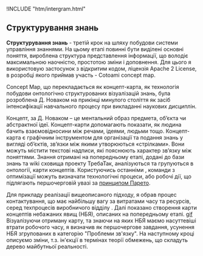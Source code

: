 !INCLUDE "htm/intergram.html"

## Структурування знань

**Структурування знань** - третій крок на шляху побудови системи управління знаннями.
На цьому етапі повинні бути виділені основні поняття, вироблена структура представлення інформації, що володіє максимальною наочністю, простотою зміни і доповнення. Для цього я використовую застосунок з відкритим кодом, ліцензія Apache 2 License, в розробці якого приймав участь - Cotoami concept map.

Concept Map, що перекладається як концепт-карта, як технологія побудови онтологічно структурованих візуалізацій знань, була розроблена Д. Новаком на прикінці минулого століття як засіб інтенсифікації навчального процесу при викладанні наукових дисциплін.

Концепт, за Д. Новаком – це ментальний образ предмета, об’єкта чи абстрактної ідеї. Концепт-карти допомагають показати, як людина бачить взаємовідносини між речами, ідеями, людьми тощо.
Концепт-карта є графічним інструментом для організації та подання знань у вигляді об’єктів, зв’язки між якими утворюються «стрілками». Вони можуть містити текстові надписи, які пояснюють характер зв’язку між поняттями.
Знання отримані на попередньому етапі, додані до бази знань та wiki сховища проекту ТребаТак, аналізуються та групуються в онтології, карти концептів. Користуючись останніми , команди з оптимізації можуть визначати технологічні процеси, або робочі дії, що підлягають першочерговій увазі за [принципом Парето](https://rep-c.treba.ml/blog/%D0%BF%D1%80%D0%B8%D0%BD%D1%86%D0%B8%D0%BF-%D0%BF%D0%B0%D1%80%D0%B5%D1%82%D0%BE-%D0%B2-%D1%83%D0%BF%D1%80%D0%B0%D0%B2%D0%BB%D1%96%D0%BD%D0%BD%D1%96-%D0%B1%D1%96%D0%B7%D0%BD%D0%B5%D1%81-%D0%BF%D1%80%D0%BE%D1%86%D0%B5%D1%81%D0%B0%D0%BC%D0%B8/).

Для прикладу реалізації вищеописаного підходу, я обрав процес контактування, що має найбільшу вагу за витратами часу та ресурсів, серед техпроцесів виробничого відділу .
Далі показано створення карти концептів небажаних явищ (НБЯ), описаних на попередньому етапі.
[gif](https://4to.treba.ml/_data/i/upload/2020/12/25/20201225133849-156e684b-xl.gif)
Візуалізуючи отриману карту, та знаючи на яких НБЯ маємо насуттевіші втрати робочого часу, я визначив як першочергове завдання, усунення НБЯ згрупованих в категорію "Проблеми зв'язку".
На наступному кроці описуємо зміни, т.з. ін'єкції в термінах теорії обмежень, що складуть дерево майбутньої реальності.